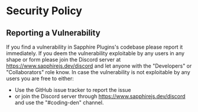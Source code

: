# Security Policy

## Reporting a Vulnerability

If you find a vulnerability in Sapphire Plugins's codebase please report it immediately.
If you deem the vulnerability exploitable by any users in any shape or form please join the Discord server at https://www.sapphirejs.dev/discord and let anyone with the "Developers" or "Collaborators" role know.
In case the vulnerability is not exploitable by any users you are free to either:

-   Use the GitHub issue tracker to report the issue
-   or join the Discord server through https://www.sapphirejs.dev/discord and use the "#coding-den" channel.
